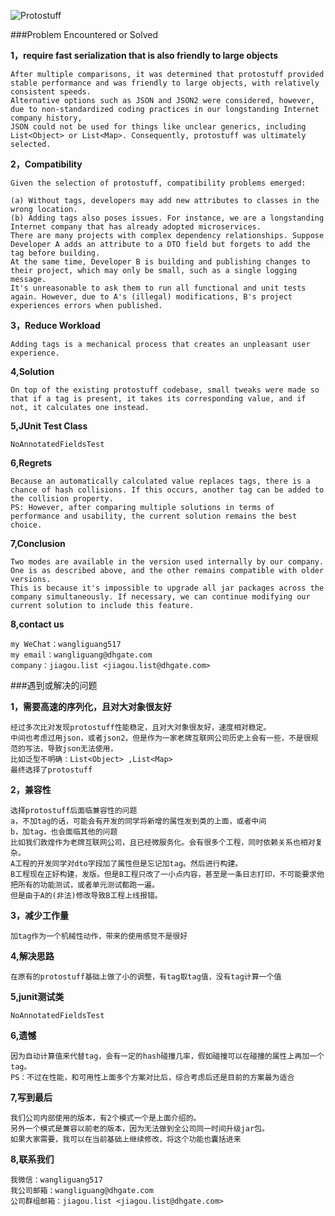 ![Protostuff](https://protostuff.github.io/images/protostuff_300x100.png)



###Problem Encountered or Solved


**1，require fast serialization that is also friendly to large objects**

    After multiple comparisons, it was determined that protostuff provided stable performance and was friendly to large objects, with relatively consistent speeds. 
    Alternative options such as JSON and JSON2 were considered, however, due to non-standardized coding practices in our longstanding Internet company history, 
    JSON could not be used for things like unclear generics, including List<Object> or List<Map>. Consequently, protostuff was ultimately selected.

**2，Compatibility**

    Given the selection of protostuff, compatibility problems emerged:
    
    (a) Without tags, developers may add new attributes to classes in the wrong location.
    (b) Adding tags also poses issues. For instance, we are a longstanding Internet company that has already adopted microservices. 
    There are many projects with complex dependency relationships. Suppose Developer A adds an attribute to a DTO field but forgets to add the tag before building. 
    At the same time, Developer B is building and publishing changes to their project, which may only be small, such as a single logging message. 
    It's unreasonable to ask them to run all functional and unit tests again. However, due to A's (illegal) modifications, B's project experiences errors when published.
**3，Reduce Workload**

    Adding tags is a mechanical process that creates an unpleasant user experience.


**4,Solution**

    On top of the existing protostuff codebase, small tweaks were made so that if a tag is present, it takes its corresponding value, and if not, it calculates one instead.

**5,JUnit Test Class**

    NoAnnotatedFieldsTest

**6,Regrets**

    Because an automatically calculated value replaces tags, there is a chance of hash collisions. If this occurs, another tag can be added to the collision property.
    PS: However, after comparing multiple solutions in terms of performance and usability, the current solution remains the best choice.

**7,Conclusion**

    Two modes are available in the version used internally by our company. One is as described above, and the other remains compatible with older versions. 
    This is because it's impossible to upgrade all jar packages across the company simultaneously. If necessary, we can continue modifying our current solution to include this feature.

**8,contact us**
    
    my WeChat：wangliguang517
    my email：wangliguang@dhgate.com
    company：jiagou.list <jiagou.list@dhgate.com>






###遇到或解决的问题

**1，需要高速的序列化，且对大对象很友好**

    经过多次比对发现protostuff性能稳定，且对大对象很友好，速度相对稳定。
    中间也考虑过用json，或者json2，但是作为一家老牌互联网公司历史上会有一些，不是很规范的写法，导致json无法使用，
    比如泛型不明确：List<Object> ,List<Map>
    最终选择了protostuff
**2，兼容性**

    选择protostuff后面临兼容性的问题
    a，不加tag的话，可能会有开发的同学将新增的属性发到类的上面，或者中间
    b，加tag，也会面临其他的问题
    比如我们敦煌作为老牌互联网公司，且已经微服务化。会有很多个工程，同时依赖关系也相对复杂。
    A工程的开发同学对dto字段加了属性但是忘记加tag。然后进行构建。
    B工程现在正好构建，发版。但是B工程只改了一小点内容，甚至是一条日志打印，不可能要求他把所有的功能测试，或者单元测试都跑一遍。
    但是由于A的(非法)修改导致B工程上线报错。
**3，减少工作量**

    加tag作为一个机械性动作，带来的使用感觉不是很好


**4,解决思路**

    在原有的protostuff基础上做了小的调整，有tag取tag值，没有tag计算一个值

**5,junit测试类**

    NoAnnotatedFieldsTest

**6,遗憾**

    因为自动计算值来代替tag，会有一定的hash碰撞几率，假如碰撞可以在碰撞的属性上再加一个tag。
    PS：不过在性能，和可用性上面多个方案对比后，综合考虑后还是目前的方案最为适合

**7,写到最后**

    我们公司内部使用的版本，有2个模式一个是上面介绍的。
    另外一个模式是兼容以前老的版本，因为无法做到全公司同一时间升级jar包。
    如果大家需要，我可以在当前基础上继续修改，将这个功能也囊括进来
    
**8,联系我们**

    我微信：wangliguang517
    我公司邮箱：wangliguang@dhgate.com
    公司群组邮箱：jiagou.list <jiagou.list@dhgate.com>
